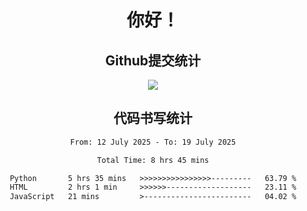 <div align="center">
<h1>你好！</h1>

<h2>Github提交统计</h2>
<a href="https://github.com/ikun0014">
    <img src="https://github-readme-stats.vercel.app/api?username=ikun0014&include_all_commits=true&count_private=true&locale=cn&show_icons=true&bg_color=0,EC6C6C,FFD479,FFFC79,73FA79,73FDFF,D783FF"/>
  </a>
</div>

<div align="center">
<h2>代码书写统计</h2>
  
<!--START_SECTION:waka-->

```txt
From: 12 July 2025 - To: 19 July 2025

Total Time: 8 hrs 45 mins

Python       5 hrs 35 mins   >>>>>>>>>>>>>>>>---------   63.79 %
HTML         2 hrs 1 min     >>>>>>-------------------   23.11 %
JavaScript   21 mins         >------------------------   04.02 %
```

<!--END_SECTION:waka-->

</div>
